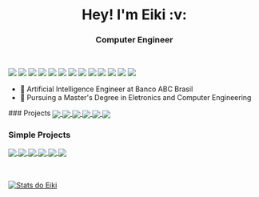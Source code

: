 <strong>
<h1 align="center"> Hey! I'm Eiki :v: </h1>
<h3 align="center"> Computer Engineer</h3>
</strong>
<br />

![](https://img.shields.io/badge/-Python-informational?style=flat&logo=python&logoColor=white&color=F7D146)
![](https://img.shields.io/badge/-Java-informational?style=flat&logo=java&logoColor=white&color=477EDD)
![](https://img.shields.io/badge/-Flutter-informational?style=flat&logo=flutter&logoColor=white&color=8FBADD)
![](https://img.shields.io/badge/-HTML-informational?style=flat&logo=html5&logoColor=white&color=DD5800)
![](https://img.shields.io/badge/-CSS-informational?style=flat&logo=css3&logoColor=white&color=1003DD)
![](https://img.shields.io/badge/-MySQL-informational?style=flat&logo=mySQL&logoColor=white&color=42759C)
![](https://img.shields.io/badge/-GitHub-informational?style=flat&logo=github&logoColor=white&color=000000)
![](https://img.shields.io/badge/-ROS-informational?style=flat&logo=ROS&logoColor=white&color=DD6800)
![](https://img.shields.io/badge/-JavaScript-informational?style=flat&logo=JavaScript&javascriptColor=white&color=000000)
![](https://img.shields.io/badge/-Gatsby-informational?style=flat&logo=Gatsby&gatsbyColor=white&color=d6b6d9)
![](https://img.shields.io/badge/-React-informational?style=flat&logo=React&reactColor=white&color=dfe6e8)
![](https://img.shields.io/badge/-VHDL-informational?style=flat&logo=VHDL&vhdlColor=white&color=2f7a7a)
![](https://img.shields.io/badge/-C-informational?style=flat&logo=C&c=white&color=e86a64)

<ul>
  <li>🤖 Artificial Intelligence Engineer at Banco ABC Brasil</li>
  <li>🧠 Pursuing a Master's Degree in Eletronics and Computer Engineering</li>
</ul>
### Projects
<a href="https://github.com/EikiYamashiro/libras_cnn">
  <img align="center" src="https://github-readme-stats.vercel.app/api/pin/?username=EikiYamashiro&repo=libras_cnn" />
</a>

<a href="https://github.com/EikiYamashiro/hft_fpga_acceleration">
  <img align="center" src="https://github-readme-stats.vercel.app/api/pin/?username=EikiYamashiro&repo=hft_fpga_acceleration" />
</a>

<a href="https://github.com/EikiYamashiro/Games_Sales_Regression">
  <img align="center" src="https://github-readme-stats.vercel.app/api/pin/?username=EikiYamashiro&repo=Games_Sales_Regression" />
</a>

<a href="https://github.com/EikiYamashiro/CNN_Cats_Dogs">
  <img align="center" src="https://github-readme-stats.vercel.app/api/pin/?username=EikiYamashiro&repo=CNN_Cats_Dogs" />
</a>

<a href="https://github.com/EikiYamashiro/IC_ComputerVision">
  <img align="center" src="https://github-readme-stats.vercel.app/api/pin/?username=EikiYamashiro&repo=IC_ComputerVision" />
</a>

<a href="https://github.com/EikiYamashiro/IQA_calculator">
  <img align="center" src="https://github-readme-stats.vercel.app/api/pin/?username=EikiYamashiro&repo=IQA_calculator" />
</a>


### Simple Projects 

<a href="https://github.com/EikiYamashiro/momentum_strategy">
  <img align="center" src="https://github-readme-stats.vercel.app/api/pin/?username=EikiYamashiro&repo=momentum_strategy" />
</a>

<a href="https://github.com/EikiYamashiro/bollinger_bands">
  <img align="center" src="https://github-readme-stats.vercel.app/api/pin/?username=EikiYamashiro&repo=bollinger_bands" />
</a>

<a href="https://github.com/EikiYamashiro/Neural_Network_Hello_World">
  <img align="center" src="https://github-readme-stats.vercel.app/api/pin/?username=EikiYamashiro&repo=Neural_Network_Hello_World" />
</a>

<a href="https://github.com/EikiYamashiro/StockPricePrediction">
  <img align="center" src="https://github-readme-stats.vercel.app/api/pin/?username=EikiYamashiro&repo=StockPricePrediction" />
</a>

<a href="https://github.com/EikiYamashiro/Efficient_Frontier">
  <img align="center" src="https://github-readme-stats.vercel.app/api/pin/?username=EikiYamashiro&repo=Efficient_Frontier" />
</a>

<a href="https://github.com/EikiYamashiro/AM_MODULATION">
  <img align="center" src="https://github-readme-stats.vercel.app/api/pin/?username=EikiYamashiro&repo=AM_MODULATION" />
</a>

<br />
<br />
<br />

[![Stats do Eiki](https://github-readme-stats.vercel.app/api?username=EikiYamashiro&count_private=true&show_icons=true&theme=dracula)](https://github.com/EikiYamashiro/EikiYamashiro)

